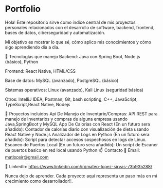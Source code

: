 # Portfolio
Hola! Este repositorio sirve como índice central de mis proyectos personales relacionados con el desarrollo de software, backend, frontend, bases de datos, ciberseguridad y automatización.

Mi objetivo es mostrar lo que sé, cómo aplico mis conocimientos y cómo sigo aprendiendo día a día.

🔧 Tecnologías que manejo
Backend: Java con Spring Boot, Node.js (básico), Python

Frontend: React Native, HTML/CSS

Base de datos: MySQL (avanzado), PostgreSQL (básico)

Sistemas operativos: Linux (avanzado), Kali Linux (seguridad básica)

Otros: IntelliJ IDEA, Postman, Git, bash scripting, C++, JavaScript, TypeScript,React Native, Nodejs

📁 Proyectos incluidos
Api De Manejo de Inventario/Compras: API REST para manejo de Inventarios y compras de alguna empresa usando Java,SpringBoot y MySQL
App De Calorias con React (En un futuro sera añadido): Contador de calorías diario con visualización de dieta usando React Native y Node.js
Analizador de Logs en Python (En un futuro sera añadido): Script para detectar accesos sospechosos en logs de Linux.
Escaneo de Puertos Local (En un futuro sera añadido): Un script de Escaner de puertos basico en red local usando Python
📫 Contacto
📧 Email: matlopsir@gmail.com

💼 LinkedIn: https://www.linkedin.com/in/mateo-lopez-sirvas-73b935288/


Nunca dejo de aprender. Cada proyecto aquí representa un paso más en mi crecimiento como desarrollador!!.
